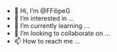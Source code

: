- 👋 Hi, I’m @FFilipeG
- 👀 I’m interested in ...
- 🌱 I’m currently learning ...
- 💞️ I’m looking to collaborate on ...
- 📫 How to reach me ...

<!---
FFilipeG/FFilipeG is a ✨ special ✨ repository because its `README.md` (this file) appears on your GitHub profile.
You can click the Preview link to take a look at your changes.
--->
